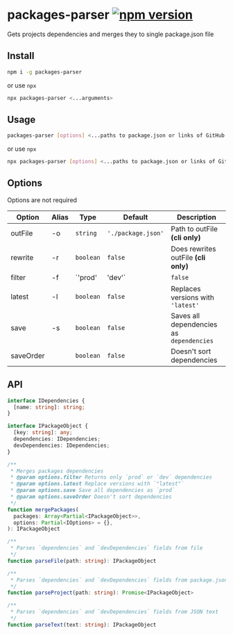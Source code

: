 # packages-parser [![npm version](https://badge.fury.io/js/packages-parser.svg)](http://badge.fury.io/js/packages-parser)

Gets projects dependencies and merges they to single package.json file

## Install
```bash
npm i -g packages-parser
```
or use `npx`
```bash
npx packages-parser <...arguments>
```

## Usage
```bash
packages-parser [options] <...paths to package.json or links of GitHub project>
```
or use `npx`
```bash
npx packages-parser [options] <...paths to package.json or links of GitHub project>
```

## Options
Options are not required

| Option    | Alias | Type             | Default            | Description                               |
| --------- | ----- | ---------------- | ------------------ | ----------------------------------------- |
| outFile   | -o    | `string`         | `'./package.json'` | Path to outFile  __(cli only)__           |
| rewrite   | -r    | `boolean`        | `false`            | Does rewrites outFile __(cli only)__      |
| filter    | -f    | `'prod' | 'dev'` | `false`            | Returns only `prod` or `dev` dependencies |
| latest    | -l    | `boolean`        | `false`            | Replaces versions with `'latest'`         |
| save      | -s    | `boolean`        | `false`            | Saves all dependencies as `dependencies`  |
| saveOrder |       | `boolean`        | `false`            | Doesn't sort dependencies                 |

## API
```ts
interface IDependencies {
  [name: string]: string;
}

interface IPackageObject {
  [key: string]: any;
  dependencies: IDependencies;
  devDependencies: IDependencies;
}

/**
 * Merges packages dependencies
 * @param options.filter Returns only `prod` or `dev` dependencies
 * @param options.latest Replace versions with `"latest"`
 * @param options.save Save all dependencies as `prod`
 * @param options.saveOrder Doesn't sort dependencies
 */
function mergePackages(
  packages: Array<Partial<IPackageObject>>,
  options: Partial<IOptions> = {},
): IPackageObject

/**
 * Parses `dependencies` and `devDependencies` fields from file
 */
function parseFile(path: string): IPackageObject

/**
 * Parses `dependencies` and `devDependencies` fields from package.json of GitHub project.
 */
function parseProject(path: string): Promise<IPackageObject>

/**
 * Parses `dependencies` and `devDependencies` fields from JSON text
 */
function parseText(text: string): IPackageObject
```